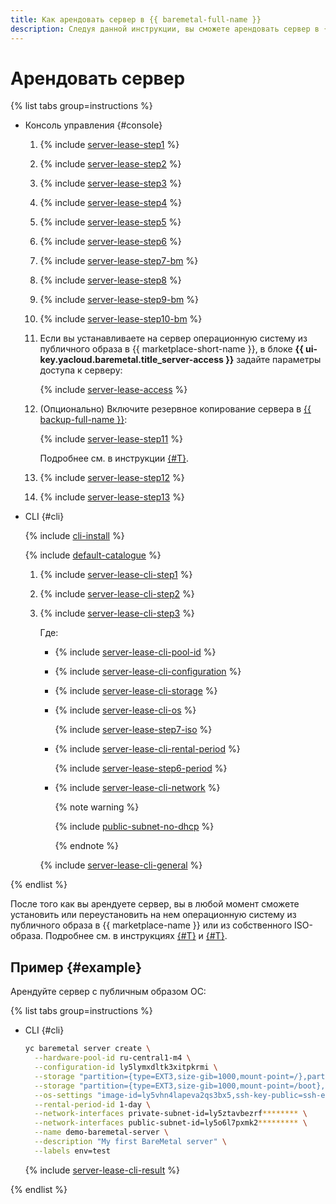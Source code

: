 ```yaml
---
title: Как арендовать сервер в {{ baremetal-full-name }}
description: Следуя данной инструкции, вы сможете арендовать сервер в {{ baremetal-full-name }}.
---
```


# Арендовать сервер

{% list tabs group=instructions %}

- Консоль управления {#console}

  1. {% include [server-lease-step1](../../../_includes/baremetal/instruction-steps/server-lease-step1.md) %}
  1. {% include [server-lease-step2](../../../_includes/baremetal/instruction-steps/server-lease-step2.md) %}
  1. {% include [server-lease-step3](../../../_includes/baremetal/instruction-steps/server-lease-step3.md) %}
  1. {% include [server-lease-step4](../../../_includes/baremetal/instruction-steps/server-lease-step4.md) %}
  1. {% include [server-lease-step5](../../../_includes/baremetal/instruction-steps/server-lease-step5.md) %}
  1. {% include [server-lease-step6](../../../_includes/baremetal/instruction-steps/server-lease-step6.md) %}
  1. {% include [server-lease-step7-bm](../../../_includes/baremetal/instruction-steps/server-lease-step7-bm.md) %}
  1. {% include [server-lease-step8](../../../_includes/baremetal/instruction-steps/server-lease-step8.md) %}
  1. {% include [server-lease-step9-bm](../../../_includes/baremetal/instruction-steps/server-lease-step9-bm.md) %}
  1. {% include [server-lease-step10-bm](../../../_includes/baremetal/instruction-steps/server-lease-step10-bm.md) %}
  1. Если вы устанавливаете на сервер операционную систему из публичного образа в {{ marketplace-short-name }}, в блоке **{{ ui-key.yacloud.baremetal.title_server-access }}** задайте параметры доступа к серверу:

      {% include [server-lease-access](../../../_includes/baremetal/server-lease-access.md) %}

  1. (Опционально) Включите резервное копирование сервера в [{{ backup-full-name }}](../../../backup/index.yaml):

      {% include [server-lease-step11](../../../_includes/baremetal/instruction-steps/server-lease-step11.md) %}

      Подробнее см. в инструкции [{#T}](../../../backup/operations/backup-baremetal/lease-server-with-backup.md).

  1. {% include [server-lease-step12](../../../_includes/baremetal/instruction-steps/server-lease-step12.md) %}
  1. {% include [server-lease-step13](../../../_includes/baremetal/instruction-steps/server-lease-step13.md) %}

- CLI {#cli}

   {% include [cli-install](../../../_includes/cli-install.md) %}

   {% include [default-catalogue](../../../_includes/default-catalogue.md) %}

   1. {% include [server-lease-cli-step1](../../../_includes/baremetal/instruction-steps/server-lease-cli-step1.md) %}

   1. {% include [server-lease-cli-step2](../../../_includes/baremetal/instruction-steps/server-lease-cli-step2.md) %}

   1. {% include [server-lease-cli-step3](../../../_includes/baremetal/instruction-steps/server-lease-cli-step3.md) %}

      Где:
      * {% include [server-lease-cli-pool-id](../../../_includes/baremetal/instruction-steps/server-lease-cli-pool-id.md) %}
      * {% include [server-lease-cli-configuration](../../../_includes/baremetal/instruction-steps/server-lease-cli-configuration.md) %}
      * {% include [server-lease-cli-storage](../../../_includes/baremetal/instruction-steps/server-lease-cli-storage.md) %}
      * {% include [server-lease-cli-os](../../../_includes/baremetal/instruction-steps/server-lease-cli-os.md) %}

        {% include [server-lease-step7-iso](../../../_includes/baremetal/instruction-steps/server-lease-step7-iso.md) %}

      * {% include [server-lease-cli-rental-period](../../../_includes/baremetal/instruction-steps/server-lease-cli-rental-period.md) %}

        {% include [server-lease-step6-period](../../../_includes/baremetal/instruction-steps/server-lease-step6-period.md) %}

      * {% include [server-lease-cli-network](../../../_includes/baremetal/instruction-steps/server-lease-cli-network.md) %}

          {% note warning %}

          {% include [public-subnet-no-dhcp](../../../_includes/baremetal/public-subnet-no-dhcp.md) %}

          {% endnote %}

      {% include [server-lease-cli-general](../../../_includes/baremetal/instruction-steps/server-lease-cli-general.md) %}

{% endlist %}

После того как вы арендуете сервер, вы в любой момент сможете установить или переустановить на нем операционную систему из публичного образа в {{ marketplace-name }} или из собственного ISO-образа. Подробнее см. в инструкциях [{#T}](./reinstall-os-from-marketplace.md) и [{#T}](./reinstall-os-from-own-image.md).

## Пример {#example}

 Арендуйте сервер с публичным образом ОС:

 {% list tabs group=instructions %}

 - CLI {#cli}

   ```bash
   yc baremetal server create \
     --hardware-pool-id ru-central1-m4 \
     --configuration-id ly5lymxdltk3xitpkrmi \
     --storage "partition={type=EXT3,size-gib=1000,mount-point=/},partition={type=EXT4,size-gib=500,mount-point=/root},raid-type=RAID0,disk={id=1,size-gib=1862,type=HDD},disk={id=2,size-gib=1862,type=HDD}" \
     --storage "partition={type=EXT3,size-gib=1000,mount-point=/boot},partition={type=SWAP,size-gib=10},disk={id=3,size-gib=1862,type=HDD}" \
     --os-settings "image-id=ly5vhn4lapeva2qs3bx5,ssh-key-public=ssh-ed25519 AAAAC3NzaC1lZDI1NTE5AAAAIGcM4tRfRHJGrlLMT+YJFr+aOdSQYnYYjAoj********,password-lockbox-secret={secret-id=e6qmvglkitn6********,version-id=e6qquvv4kh8e********,key=password}" \
     --rental-period-id 1-day \
     --network-interfaces private-subnet-id=ly5ztavbezrf******** \
     --network-interfaces public-subnet-id=ly5o6l7pxmk2********* \
     --name demo-baremetal-server \
     --description "My first BareMetal server" \
     --labels env=test
   ```

   {% include [server-lease-cli-result](../../../_includes/baremetal/instruction-steps/server-lease-cli-result.md) %}

{% endlist %}
